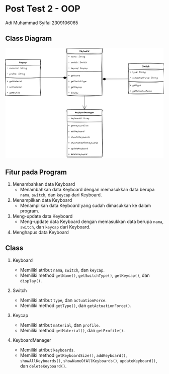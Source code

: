 # Post Test 2 - OOP

Adi Muhammad Syifai
2309106065

## Class Diagram

![Class Diagram](/assets/java-oop-1.drawio.png)

## Fitur pada Program

1. Menambahkan data Keyboard
   - Menambahkan data Keyboard dengan memasukkan data berupa `nama`, `switch`, dan `keycap` dari Keyboard.
2. Menampilkan data Keyboard
   - Menampilkan data Keyboard yang sudah dimasukkan ke dalam program.
3. Meng-update data Keyboard
   - Meng-update data Keyboard dengan memasukkan data berupa `nama`, `switch`, dan `keycap` dari Keyboard.
4. Menghapus data Keyboard

## Class

1. Keyboard

   - Memiliki atribut `nama`, `switch`, dan `keycap`.
   - Memiliki method `getName()`, `getSwitchType()`, `getKeycap()`, dan `display()`.

2. Switch

   - Memiliki atribut `type`, dan `actuationForce`.
   - Memiliki method `getType()`, dan `getActuationForce()`.

3. Keycap

   - Memiliki atribut `material`, dan `profile`.
   - Memiliki method `getMaterial()`, dan `getProfile()`.

4. KeyboardManager
   - Memiliki atribut `keyboards`.
   - Memiliki method `getKeyboardSize()`, `addKeyboard()`, `showAllKeyboards()`, `showNameOfAllKeyboards()`, `updateKeyboard()`, dan `deleteKeyboard()`.
